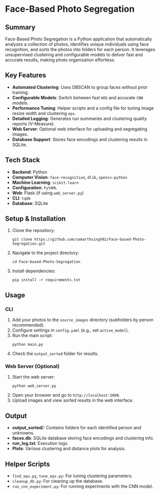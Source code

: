 # Face-Based Photo Segregation

## Summary
Face-Based Photo Segregation is a Python application that automatically analyzes a collection of photos, identifies unique individuals using face recognition, and sorts the photos into folders for each person. It leverages unsupervised clustering and configurable models to deliver fast and accurate results, making photo organization effortless.

## Key Features

- **Automated Clustering**: Uses DBSCAN to group faces without prior training.
- **Configurable Models**: Switch between fast `HOG` and accurate `CNN` models.
- **Performance Tuning**: Helper scripts and a config file for tuning image resize width and clustering `eps`.
- **Detailed Logging**: Generates run summaries and clustering quality reports (V-Measure).
- **Web Server**: Optional web interface for uploading and segregating images.
- **Database Support**: Stores face encodings and clustering results in SQLite.

## Tech Stack

- **Backend**: Python
- **Computer Vision**: `face-recognition`, `dlib`, `opencv-python`
- **Machine Learning**: `scikit-learn`
- **Configuration**: `PyYAML`
- **Web**: Flask (if using `web_server.py`)
- **CLI**: `tqdm`
- **Database**: SQLite

## Setup & Installation

1. Clone the repository:
   ```
   git clone https://github.com/samarthsingh02/Face-based-Photo-Segregation.git
   ```
2. Navigate to the project directory:
   ```
   cd Face-based-Photo-Segregation
   ```
3. Install dependencies:
   ```
   pip install -r requirements.txt
   ```

## Usage

### CLI

1. Add your photos to the `source_images` directory (subfolders by person recommended).
2. Configure settings in `config.yaml` (e.g., set `active_model`).
3. Run the main script:
   ```
   python main.py
   ```
4. Check the `output_sorted` folder for results.

### Web Server (Optional)

1. Start the web server:
   ```
   python web_server.py
   ```
2. Open your browser and go to `http://localhost:5000`.
3. Upload images and view sorted results in the web interface.

## Output

- **output_sorted/**: Contains folders for each identified person and unknowns.
- **faces.db**: SQLite database storing face encodings and clustering info.
- **run_log.txt**: Execution logs.
- **Plots**: Various clustering and distance plots for analysis.

## Helper Scripts

- `find_eps.py`, `tune_eps.py`: For tuning clustering parameters.
- `cleanup_db.py`: For cleaning up the database.
- `run_cnn_experiment.py`: For running experiments with the CNN model.

